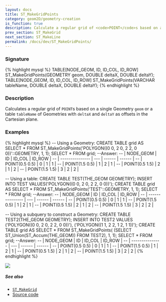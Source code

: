 ```yaml
---
layout: docs
title: ST_MakeGridPoints
category: geom2D/geometry-creation
is_function: true
description: Calculate a regular grid of <code>POINT</code>s based on a Geometry or a table of Geometries
prev_section: ST_MakeGrid
next_section: ST_MakeLine
permalink: /docs/dev/ST_MakeGridPoints/
---
```


### Signature

{% highlight mysql %}
TABLE[NODE_GEOM, ID, ID_COL, ID_ROW]
    ST_MakeGridPoints(GEOMETRY geom,
                      DOUBLE deltaX, DOUBLE deltaY);
TABLE[NODE_GEOM, ID, ID_COL, ID_ROW]
    ST_MakeGridPoints(VARCHAR tableName,
                      DOUBLE deltaX, DOUBLE deltaY);
{% endhighlight %}

### Description

Calculates a regular grid of `POINT`s based on a single Geometry
`geom` or a table `tableName` of Geometries with `deltaX` and
`deltaY` as offsets in the Cartesian plane.

### Examples

{% highlight mysql %}
-- Using a Geometry:
CREATE TABLE grid AS SELECT * FROM
    ST_MakeGridPoints('POLYGON((0 0, 2 0, 2 2, 0 0))'::GEOMETRY,
                      1, 1);
SELECT * FROM grid;
--Answer:
-- |    NODE_GEOM    |  ID | ID_COL | ID_ROW |
-- | --------------- | --- | ------ | ------ |
-- | POINT(0.5 0.5)  |   0 |      1 |      1 |
-- | POINT(1.5 0.5)  |   1 |      2 |      1 |
-- | POINT(0.5 1.5)  |   2 |      1 |      2 |
-- | POINT(1.5 1.5)  |   3 |      2 |      2 |

-- Using a table:
CREATE TABLE TEST(THE_GEOM GEOMETRY);
INSERT INTO TEST VALUES('POLYGON((0 0, 2 0, 2 2, 0 0))');
CREATE TABLE grid AS SELECT * FROM
    ST_MakeGridPoints('TEST'::GEOMETRY, 1, 1);
SELECT * FROM grid;
--Answer:
-- |    NODE_GEOM    |  ID | ID_COL | ID_ROW |
-- | --------------- | --- | ------ | ------ |
-- | POINT(0.5 0.5)  |   0 |      1 |      1 |
-- | POINT(1.5 0.5)  |   1 |      2 |      1 |
-- | POINT(0.5 1.5)  |   2 |      1 |      2 |
-- | POINT(1.5 1.5)  |   3 |      2 |      2 |

-- Using a subquery to construct a Geometry:
CREATE TABLE TEST2(THE_GEOM GEOMETRY);
INSERT INTO TEST2 VALUES
    ('POLYGON((0 0, 2 0, 2 2, 0 0))'),
    ('POLYGON((1 1, 2 2, 1 2, 1 1))');
CREATE TABLE grid AS SELECT * FROM
    ST_MakeGridPoints(
        (SELECT ST_Union(ST_Accum(THE_GEOM)) FROM TEST2),
        1, 1);
SELECT * FROM grid;
--Answer:
-- |    NODE_GEOM    |  ID | ID_COL | ID_ROW |
-- | --------------- | --- | ------ | ------ |
-- | POINT(0.5 0.5)  |   0 |      1 |      1 |
-- | POINT(1.5 0.5)  |   1 |      2 |      1 |
-- | POINT(0.5 1.5)  |   2 |      1 |      2 |
-- | POINT(1.5 1.5)  |   3 |      2 |      2 |
{% endhighlight %}

<img class="displayed" src="../ST_MakeGridPoints_1.png"/>

##### See also

* [`ST_MakeGrid`](../ST_MakeGrid)
* <a href="https://github.com/irstv/H2GIS/blob/master/h2spatial-ext/src/main/java/org/h2gis/h2spatialext/function/spatial/create/ST_MakeGridPoints.java" target="_blank">Source code</a>

